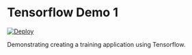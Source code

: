 Tensorflow Demo 1
================================================================

[![Deploy](https://www.herokucdn.com/deploy/button.svg)](https://heroku.com/deploy)

Demonstrating creating a training application using Tensorflow.
